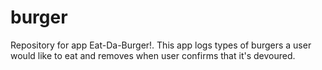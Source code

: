# burger
Repository for app Eat-Da-Burger!. This app logs types of burgers a user would like to eat and removes when user confirms that it's devoured.
